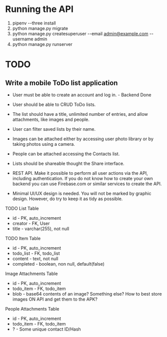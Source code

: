 # Running the API

1. pipenv --three install
1. python manage.py migrate
1. python manage.py createsuperuser --email admin@example.com --username admin
1. python manage.py runserver

# TODO 

## Write a mobile ToDo list application

* User must be able to create an account and log in. - Backend Done

* User should be able to CRUD ToDo lists.
* The list should have a title, unlimited number of entries, and allow attachments, like images and people.
* User can filter saved lists by their name.
* Images can be attached either by accessing user photo library or by taking photos using a camera.
* People can be attached accessing the Contacts list.
* Lists should be shareable thought the Share interface.
* REST API. Make it possible to perform all user actions via the API, including authentication. If you do not know how to create your own backend you can use Firebase.com or similar services to create the API.
* Minimal UI/UX design is needed. You will not be marked by graphic design. However, do try to keep it as tidy as possible.


TODO List Table

* id - PK, auto_increment
* creator  - FK, User
* title - varchar(255), not null


TODO Item Table

* id - PK, auto_increment
* todo_list - FK, todo_list
* content - text, not null
* completed - boolean, non null, default(false)

Image Attachments Table

* id - PK, auto_increment
* todo_item - FK, todo_item
* blob - base64 contents of an image? Something else? How to best store images ON API and get them to the APK?


People Attachments Table

* id - PK, auto_increment
* todo_item - FK, todo_item
* ? - Some unique contact ID/Hash
